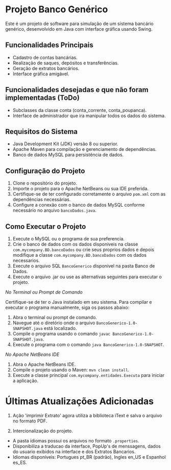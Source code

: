 # Projeto Banco Genérico

Este é um projeto de software para simulação de um sistema bancário genérico, desenvolvido em Java com interface gráfica usando Swing.

## Funcionalidades Principais

- Cadastro de contas bancárias.
- Realização de saques, depósitos e transferências.
- Geração de extratos bancários.
- Interface gráfica amigável.

## Funcionalidades desejadas e que não foram implementadas (ToDo)

- Subclasses da classe conta (conta_corrente, conta_poupanca).
- Interface de administrador que ira manipular todos os dados do sistema.

## Requisitos do Sistema

- Java Development Kit (JDK) versão 8 ou superior.
- Apache Maven para compilação e gerenciamento de dependências.
- Banco de dados MySQL para persistência de dados.

## Configuração do Projeto

1. Clone o repositório do projeto.
2. Importe o projeto para o Apache NetBeans ou sua IDE preferida.
3. Certifique-se de ter configurado corretamente o arquivo `pom.xml` com as dependências necessárias.
4. Configure a conexão com o banco de dados MySQL conforme necessário no arquivo `bancoDados.java`.

## Como Executar o Projeto

1. Execute o MySQL ou o programa de sua preferencia.
2. Crie o banco de dados com os dados disponiveis na classe `com.mycompany.BD.bancoDados` ou crie seus proprios dados e depois
   modifique a classe `com.mycompany.BD.bancoDados` com os dados necessarios.
3. Execute o arquivo SQL `BancoGenerico` disponivel na pasta Banco de Dados.
4. Execute o arquivo .jar ou use as alternativas seguintes para executar o projeto.

*No Terminal ou Prompt de Comando*

Certifique-se de ter o Java instalado em seu sistema. Para compilar e executar o programa manualmente, siga os passos abaixo:

1. Abra o terminal ou prompt de comando.
2. Navegue até o diretório onde o arquivo `BancoGenerico-1.0-SNAPSHOT.java` está localizado.
3. Compile o programa usando o comando `javac BancoGenerico-1.0-SNAPSHOT.java`.
4. Execute o programa com o comando `java BancoGenerico-1.0-SNAPSHOT`.

*No Apache NetBeans IDE*

1. Abra o Apache NetBeans IDE.
2. Compile o projeto usando o Maven: `mvn clean install`.
2. Execute a classe principal `com.mycompany.entidades.Executa` para iniciar a aplicação.

# Últimas Atualizações Adicionadas

1. Ação 'imprimir Extrato' agora utiliza a biblioteca iText e salva o arquivo no formato PDF.

2. Intercionalização do projeto.
- A pasta idiomas possui os arquivos no formato `.properties`.
- Disponibiliza a traducao da interface, PopUp's de menssagens, dados do usuario exibidos na interface e dos Extratos Bancarios.
- Idiomas disponíveis: Portugues pt_BR (padrão), Ingles en_US e Espanhol es_ES.
